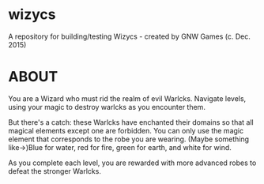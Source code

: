 # wizycs
A repository for building/testing Wizycs - created by GNW Games (c. Dec. 2015)

# ABOUT
You are a Wizard who must rid the realm of evil Warlcks. Navigate levels, using your magic to destroy warlcks as you encounter them.

But there's a catch: these Warlcks have enchanted their domains so that all magical elements except one are forbidden. You can only use the magic element that corresponds to the robe you are wearing. (Maybe something like->)Blue for water, red for fire, green for earth, and white for wind. 

As you complete each level, you are rewarded with more advanced robes to defeat the stronger Warlcks.


